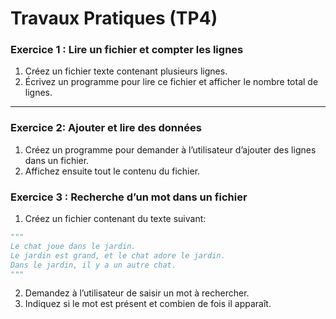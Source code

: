 # Travaux Pratiques (TP4)

### Exercice  1 : Lire un fichier et compter les lignes

1. Créez un fichier texte contenant plusieurs lignes.
2. Écrivez un programme pour lire ce fichier et afficher le nombre total de lignes.
-------------------

### Exercice 2: Ajouter et lire des données

1. Créez un programme pour demander à l’utilisateur d’ajouter des lignes dans un fichier.
2. Affichez ensuite tout le contenu du fichier.



### Exercice 3 : Recherche d’un mot dans un fichier
1. Créez un fichier contenant du texte suivant:
```python
"""
Le chat joue dans le jardin.
Le jardin est grand, et le chat adore le jardin.
Dans le jardin, il y a un autre chat.
"""
```
2. Demandez à l’utilisateur de saisir un mot à rechercher.
3. Indiquez si le mot est présent et combien de fois il apparaît.